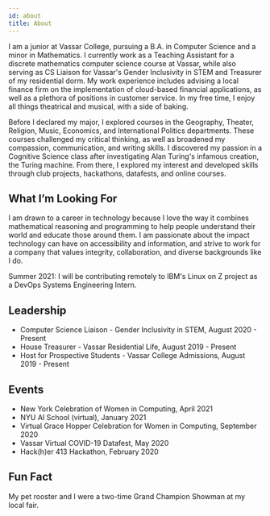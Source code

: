 ```yaml
---
id: about
title: About
---
```


I am a junior at Vassar College, pursuing a B.A. in Computer Science and a minor in Mathematics. I currently work as a Teaching Assistant for a discrete mathematics computer science course at Vassar, while also serving as CS Liaison for Vassar's Gender Inclusivity in STEM and Treasurer of my residential dorm. My work experience includes advising a local finance firm on the implementation of cloud-based financial applications, as well as a plethora of positions in customer service. In my free time, I enjoy all things theatrical and musical, with a side of baking. 

Before I declared my major, I explored courses in the Geography, Theater, Religion, Music, Economics, and International Politics departments. These courses challenged my critical thinking, as well as broadened my compassion, communication, and writing skills. I discovered my passion in a Cognitive Science class after investigating Alan Turing's infamous creation, the Turing machine. From there, I explored my interest and developed skills through club projects, hackathons, datafests, and online courses.


## What I’m Looking For

I am drawn to a career in technology because I love the way it combines mathematical reasoning and programming to help people understand their world and educate those around them. I am passionate about the impact technology can have on accessibility and information, and strive to work for a company that values integrity, collaboration, and diverse backgrounds like I do. 

Summer 2021: I will be contributing remotely to IBM's Linux on Z project as a DevOps Systems Engineering Intern.

## Leadership

- Computer Science Liaison - Gender Inclusivity in STEM, August 2020 - Present
- House Treasurer - Vassar Residential Life, August 2019 - Present
- Host for Prospective Students - Vassar College Admissions, August 2019 - Present

## Events

- New York Celebration of Women in Computing, April 2021
- NYU AI School (virtual), January 2021
- Virtual Grace Hopper Celebration for Women in Computing, September 2020
- Vassar Virtual COVID-19 Datafest, May 2020
- Hack(h)er 413 Hackathon, February 2020

## Fun Fact
My pet rooster and I were a two-time Grand Champion Showman at my local fair.
